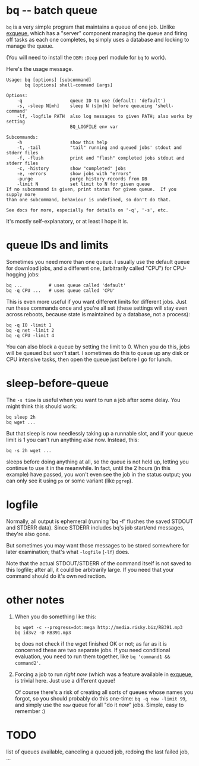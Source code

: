 # bq -- batch queue

`bq` is a very simple program that maintains a queue of one job.  Unlike
[exqueue](http://github.com/sitaramc/exqueue), which has a "server" component
managing the queue and firing off tasks as each one completes, `bq` simply
uses a database and locking to manage the queue.

(You will need to install the `DBM::Deep` perl module for `bq` to work).

Here's the usage message.

    Usage: bq [options] [subcommand]
           bq [options] shell-command [args]

    Options:
        -q                  queue ID to use (default: 'default')
        -s, -sleep N[mh]    sleep N (s|m|h) before queueing 'shell-command'
        -lf, -logfile PATH  also log messages to given PATH; also works by setting
                            BQ_LOGFILE env var

    Subcommands:
        -h                  show this help
        -t, -tail           "tail" running and queued jobs' stdout and stderr files
        -f, -flush          print and "flush" completed jobs stdout and stderr files
        -c, -history        show "completed" jobs
        -e, -errors         show jobs with "errors"
        -purge              purge history records from DB
        -limit N            set limit to N for given queue
    If no subcommand is given, print status for given queue.  If you supply more
    than one subcommand, behaviour is undefined, so don't do that.

    See docs for more, especially for details on '-q', '-s', etc.

It's mostly self-explanatory, or at least I hope it is.

# queue IDs and limits

Sometimes you need more than one queue.  I usually use the default queue for
download jobs, and a different one, (arbitrarily called "CPU") for CPU-hogging
jobs:

    bq ...          # uses queue called 'default'
    bq -q CPU ...   # uses queue called 'CPU'

This is even more useful if you want different limits for different jobs.
Just run these commands once and you're all set (these settings will stay even
across reboots, because state is maintained by a database, not a process):

    bq -q IO -limit 1
    bq -q net -limit 2
    bq -q CPU -limit 4

You can also block a queue by setting the limit to 0.  When you do this, jobs
will be queued but won't start.  I sometimes do this to queue up any disk or
CPU intensive tasks, then open the queue just before I go for lunch.

# sleep-before-queue

The `-s time` is useful when you want to run a job after some delay.  You
might think this should work:

    bq sleep 2h
    bq wget ...

But that sleep is now needlessly taking up a runnable slot, and if your queue
limit is 1 you can't run anything *else* now.  Instead, this:

    bq -s 2h wget ...

sleeps before doing anything at all, so the queue is not held up, letting you
continue to use it in the meanwhile.  In fact, until the 2 hours (in this
example) have passed, you won't even see the job in the status output; you can
only see it using `ps` or some variant (like `pgrep`).

# logfile

Normally, all output is ephemeral (running 'bq -f' flushes the saved STDOUT
and STDERR data).  Since STDERR includes bq's job start/end messages, they're
also gone.

But sometimes you may want those messages to be stored somewhere for later
examination; that's what `-logfile` (`-lf`) does.

Note that the actual STDOUT/STDERR of the command itself is not saved to this
logfile; after all, it could be arbitrarily large.  If you need that your
command should do it's own redirection.

# other notes

1.  When you do something like this:

        bq wget -c --progress=dot:mega http://media.risky.biz/RB391.mp3
        bq id3v2 -D RB391.mp3

    `bq` does not check if the wget finished OK or not; as far as it is
    concerned these are two separate jobs.  If you need conditional
    evaluation, you need to run them together, like `bq 'command1 &&
    command2'`.

2.  Forcing a job to run *right now* (which was a feature available in
    [exqueue](http://github.com/sitaramc/exqueue), is trivial here.  Just use
    a different queue!

    Of course there's a risk of creating all sorts of queues whose names you
    forgot, so you should probably do this one-time: `bq -q now -limit 99`,
    and simply use the `now` queue for all "do it *now*" jobs.  Simple, easy
    to remember :)

# TODO

list of queues available, canceling a queued job, redoing the last failed job, ...
